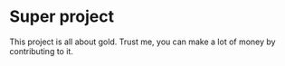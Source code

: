 # Super project

This project is all about gold. Trust me, you can make a lot of money by contributing to it.
